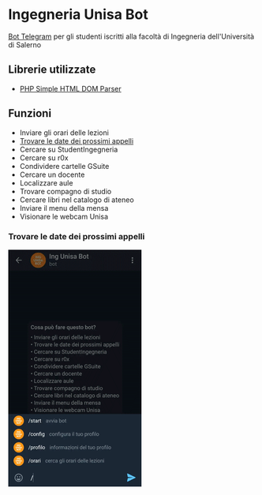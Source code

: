 # Ingegneria Unisa Bot
[Bot Telegram](https://telegram.me/ingunisabot) per gli studenti iscritti alla facoltà di Ingegneria dell'Università di Salerno 

## Librerie utilizzate
- [PHP Simple HTML DOM Parser](https://simplehtmldom.sourceforge.io)

## Funzioni
- Inviare gli orari delle lezioni
- [Trovare le date dei prossimi appelli](#trovare-le-date-dei-prossimi-appelli)
- Cercare su StudentIngegneria
- Cercare su r0x
- Condividere cartelle GSuite
- Cercare un docente
- Localizzare aule
- Trovare compagno di studio
- Cercare libri nel catalogo di ateneo
- Inviare il menu della mensa
- Visionare le webcam Unisa

### Trovare le date dei prossimi appelli
<a><img src="https://raw.githubusercontent.com/gistru/ing-unisa-bot/master/doc/esami.gif"></a>
